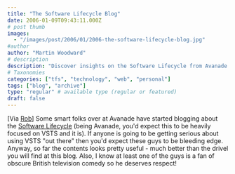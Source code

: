 ```yaml
---
title: "The Software Lifecycle Blog"
date: 2006-01-09T09:43:11.000Z
# post thumb
images:
  - "/images/post/2006/01/2006-the-software-lifecycle-blog.jpg"
#author
author: "Martin Woodward"
# description
description: "Discover insights on the Software Lifecycle from Avanade's experts, with a keen focus on VSTS and some quirky British comedy references."
# Taxonomies
categories: ["tfs", "technology", "web", "personal"]
tags: ["blog", "archive"]
type: "regular" # available type (regular or featured)
draft: false
---
```

[Via [Rob](http://blogs.msdn.com/robcaron/archive/2006/01/08/510721.aspx)]  Some smart folks over at Avanade have started blogging about the [Software Lifecycle](http://www.sdlcguy.com/blog/default.aspx) (being Avanade, you'd expect this to be heavily focused on VSTS and it is).  If anyone is going to be getting serious about using VSTS "out there" then you'd expect these guys to be bleeding edge.  Anyway, so far the contents looks pretty useful - much better than the drivel you will find at this blog.  Also, I know at least one of the guys is a fan of obscure British television comedy so he deserves respect!